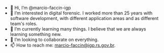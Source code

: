 - 👋 Hi, I’m @marcio-faccin-igp
- 👀 I’m interested in digital forensic. I worked more than 25 years with software development, with different application areas and as different team's roles.
- 🌱 I’m currently learning many things. I believe that we are always learning something new.
- 💞️ I’m looking to collaborate on everything.
- 📫 How to reach me: marcio-faccin@igp.rs.gov.br.

<!---
marcio-faccin-igp/marcio-faccin-igp is a ✨ special ✨ repository because its `README.md` (this file) appears on your GitHub profile.
You can click the Preview link to take a look at your changes.
--->
